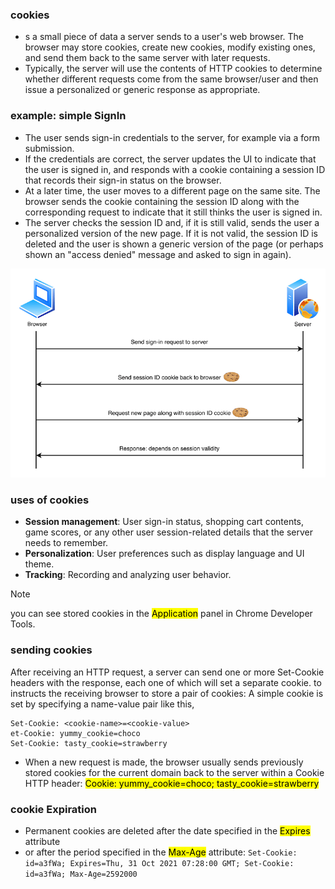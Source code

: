 ### cookies
- s a small piece of data a server sends to a user's web browser. The browser may store cookies, create new cookies, modify existing ones, and send them back to the same server with later requests.
- Typically, the server will use the contents of HTTP cookies to determine whether different requests come from the same browser/user and then issue a personalized or generic response as appropriate.

### example: simple SignIn
- The user sends sign-in credentials to the server, for example via a form submission.
- If the credentials are correct, the server updates the UI to indicate that the user is signed in, and responds with a cookie containing a session ID that records their sign-in status on the browser.
- At a later time, the user moves to a different page on the same site. The browser sends the cookie containing the session ID along with the corresponding request to indicate that it still thinks the user is signed in.
- The server checks the session ID and, if it is still valid, sends the user a personalized version of the new page. If it is not valid, the session ID is deleted and the user is shown a generic version of the page (or perhaps shown an "access denied" message and asked to sign in again).

![](./imgs/cookie-basic-example.png)

### uses of cookies
- **Session management**: User sign-in status, shopping cart contents, game scores, or any other user session-related details that the server needs to remember.
- **Personalization**: User preferences such as display language and UI theme.
- **Tracking**: Recording and analyzing user behavior.

> [!NOTE]
> you can see stored cookies in the <mark>Application</mark> panel in Chrome Developer Tools.

### sending cookies
After receiving an HTTP request, a server can send one or more Set-Cookie headers with the response, each one of which will set a separate cookie. to instructs the receiving browser to store a pair of cookies: A simple cookie is set by specifying a name-value pair like this, 
```
Set-Cookie: <cookie-name>=<cookie-value>
et-Cookie: yummy_cookie=choco
Set-Cookie: tasty_cookie=strawberry
```

- When a new request is made, the browser usually sends previously stored cookies for the current domain back to the server within a Cookie HTTP header:
<mark>Cookie: yummy_cookie=choco; tasty_cookie=strawberry</mark>

### cookie Expiration
- Permanent cookies are deleted after the date specified in the <mark>Expires</mark> attribute
- or after the period specified in the <mark>Max-Age</mark> attribute:
``
Set-Cookie: id=a3fWa; Expires=Thu, 31 Oct 2021 07:28:00 GMT;
Set-Cookie: id=a3fWa; Max-Age=2592000
``
